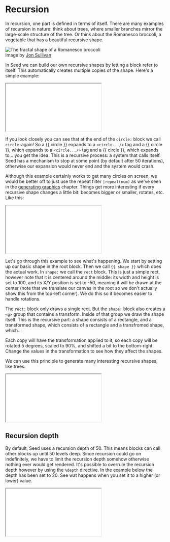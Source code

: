 # Recursion

In recursion, one part is defined in terms of itself. There are many examples of recursion in nature: think about trees, where smaller branches mirror the large-scale structure of the tree. Or think about the Romanesco broccoli, a vegetable that has a beautiful recursive shape.

![The fractal shape of a Romanesco broccoli](/_docs/romanesco.jpg)<br>
Image by [Jon Sullivan](https://commons.wikimedia.org/wiki/File:Fractal_Broccoli.jpg)

In Seed we can build our own recursive shapes by letting a block refer to itself. This automatically creates multiple copies of the shape. Here's a simple example:

<iframe src="/embed/-L0tODa6VYOxbW1yFq2D"></iframe>

If you look closely you can see that at the end of the `circle:` block we call `circle:`again! So a {{ circle }} expands to a `<circle.../>` tag and a {{ circle }}, which expands to a `<circle.../>` tag and a {{ circle }}, which expands to... you get the idea. This is a recursive process: a system that calls itself. Seed has a mechanism to stop at some point (by default after 50 iterations), otherwise our expansion would never end and the system would crash.

Although this example certainly works to get many circles on screen, we would be better off to just use the repeat filter `|repeat(num)` as we've seen in the [generating graphics](/docs/graphics) chapter. Things get more interesting if every recursive shape changes a little bit: becomes bigger or smaller, rotates, etc. Like this:

<iframe src="/embed/-L0tQmnP25Y4AMejZ1FW"></iframe>

Let's go through this example to see what's happening. We start by setting up our basic shape in the root block. Then we call `{{ shape }}` which does the actual work. In `shape:` we call the `rect` block. This is just a simple rect, however note that it is centered around the middle: its width and height is set to 100, and its X/Y position is set to -50, meaning it will be drawn at the center (note that we translate our canvas in the root so we don't actually show this from the top-left corner). We do this so it becomes easier to handle rotations.

The `rect:` block only draws a single rect. But the `shape:` block also creates a `<g>` group that contains a transform. Inside of that group we draw the shape itself. This is the recursive part: a shape consists of a rectangle, and a transformed shape, which consists of a rectangle and a transfromed shape, which...

Each copy will have the transformation applied to it, so each copy will be rotated 5 degrees, scaled to 90%, and shifted a bit to the bottom-right. Change the values in the transformation to see how they affect the shapes.

We can use this principle to generate many interesting recursive shapes, like trees:

<iframe src="/embed/-L0tPtYTqxVpgbCzPcTY"></iframe>

## Recursion depth

By default, Seed uses a recursion depth of 50. This means blocks can call other blocks up until 50 levels deep. Since recursion could go on indefinitely, we have to limit the recursion depth somehow otherwise nothing ever would get rendered. It's possible to overrule the recursion depth however by using the `%depth` directive. In the example below the depth has been set to 20. See wat happens when you set it to a higher (or lower) value.

<iframe src="/embed/-L5TF3bC-0IXWJDeg3sV"></iframe>

